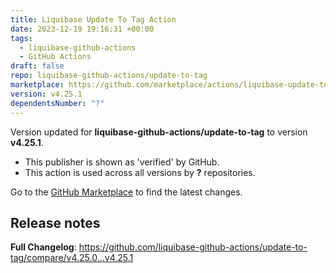 ```yaml
---
title: Liquibase Update To Tag Action
date: 2023-12-19 19:16:31 +00:00
tags:
  - liquibase-github-actions
  - GitHub Actions
draft: false
repo: liquibase-github-actions/update-to-tag
marketplace: https://github.com/marketplace/actions/liquibase-update-to-tag-action
version: v4.25.1
dependentsNumber: "?"
---
```



Version updated for **liquibase-github-actions/update-to-tag** to version **v4.25.1**.
- This publisher is shown as 'verified' by GitHub.
- This action is used across all versions by **?** repositories.

Go to the [GitHub Marketplace](https://github.com/marketplace/actions/liquibase-update-to-tag-action) to find the latest changes.

## Release notes

**Full Changelog**: https://github.com/liquibase-github-actions/update-to-tag/compare/v4.25.0...v4.25.1

